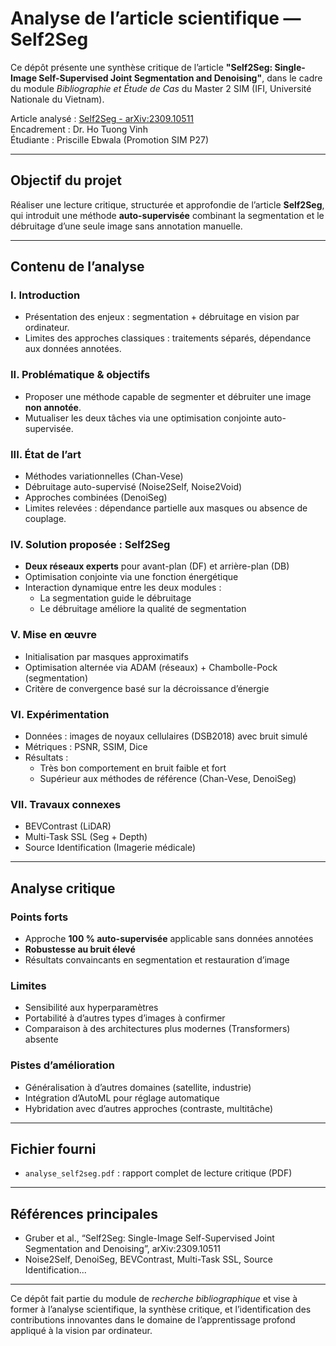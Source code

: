 # Analyse de l’article scientifique — Self2Seg

Ce dépôt présente une synthèse critique de l’article **"Self2Seg: Single-Image Self-Supervised Joint Segmentation and Denoising"**, dans le cadre du module *Bibliographie et Étude de Cas* du Master 2 SIM (IFI, Université Nationale du Vietnam).

Article analysé : [Self2Seg - arXiv:2309.10511](https://arxiv.org/abs/2309.10511)  
 Encadrement : Dr. Ho Tuong Vinh  
Étudiante : Priscille Ebwala (Promotion SIM P27)

---

## Objectif du projet

Réaliser une lecture critique, structurée et approfondie de l’article **Self2Seg**, qui introduit une méthode **auto-supervisée** combinant la segmentation et le débruitage d’une seule image sans annotation manuelle.

---

##  Contenu de l’analyse

### I. Introduction

- Présentation des enjeux : segmentation + débruitage en vision par ordinateur.
- Limites des approches classiques : traitements séparés, dépendance aux données annotées.

### II. Problématique & objectifs

- Proposer une méthode capable de segmenter et débruiter une image **non annotée**.
- Mutualiser les deux tâches via une optimisation conjointe auto-supervisée.

### III. État de l’art

- Méthodes variationnelles (Chan-Vese)
- Débruitage auto-supervisé (Noise2Self, Noise2Void)
- Approches combinées (DenoiSeg)
- Limites relevées : dépendance partielle aux masques ou absence de couplage.

### IV. Solution proposée : Self2Seg

- **Deux réseaux experts** pour avant-plan (DF) et arrière-plan (DB)
- Optimisation conjointe via une fonction énergétique
- Interaction dynamique entre les deux modules :
  - La segmentation guide le débruitage
  - Le débruitage améliore la qualité de segmentation

### V. Mise en œuvre

- Initialisation par masques approximatifs
- Optimisation alternée via ADAM (réseaux) + Chambolle-Pock (segmentation)
- Critère de convergence basé sur la décroissance d’énergie

### VI. Expérimentation

- Données : images de noyaux cellulaires (DSB2018) avec bruit simulé
- Métriques : PSNR, SSIM, Dice
- Résultats :
  - Très bon comportement en bruit faible et fort
  - Supérieur aux méthodes de référence (Chan-Vese, DenoiSeg)

### VII. Travaux connexes

- BEVContrast (LiDAR)
- Multi-Task SSL (Seg + Depth)
- Source Identification (Imagerie médicale)

---

##  Analyse critique

###  Points forts

- Approche **100 % auto-supervisée** applicable sans données annotées
- **Robustesse au bruit élevé**
- Résultats convaincants en segmentation et restauration d’image

###  Limites

- Sensibilité aux hyperparamètres
- Portabilité à d’autres types d’images à confirmer
- Comparaison à des architectures plus modernes (Transformers) absente

### Pistes d’amélioration

- Généralisation à d’autres domaines (satellite, industrie)
- Intégration d’AutoML pour réglage automatique
- Hybridation avec d’autres approches (contraste, multitâche)

---

##  Fichier fourni

- `analyse_self2seg.pdf` : rapport complet de lecture critique (PDF)

---

##  Références principales

- Gruber et al., “Self2Seg: Single-Image Self-Supervised Joint Segmentation and Denoising”, arXiv:2309.10511
- Noise2Self, DenoiSeg, BEVContrast, Multi-Task SSL, Source Identification...

---

 Ce dépôt fait partie du module de *recherche bibliographique* et vise à former à l’analyse scientifique, la synthèse critique, et l’identification des contributions innovantes dans le domaine de l’apprentissage profond appliqué à la vision par ordinateur.
